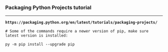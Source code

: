 ### Packaging Python Projects tutorial  
---   

**`https://packaging.python.org/en/latest/tutorials/packaging-projects/`**

```
# Some of the commands require a newer version of pip, make sure latest version is installed:

py -m pip install --upgrade pip
```